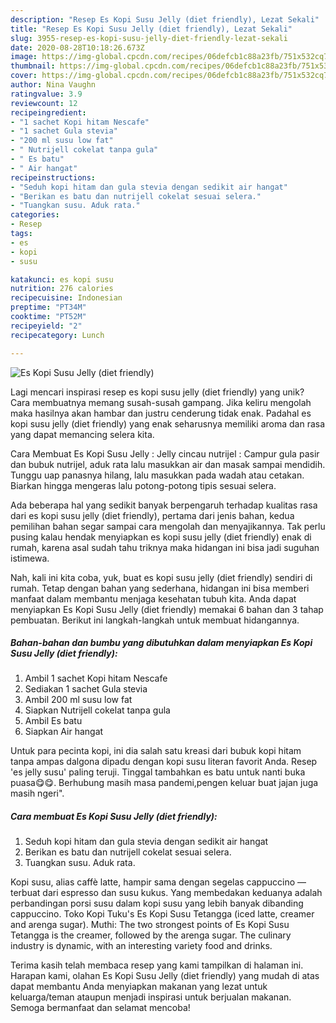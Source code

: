 ```yaml
---
description: "Resep Es Kopi Susu Jelly (diet friendly), Lezat Sekali"
title: "Resep Es Kopi Susu Jelly (diet friendly), Lezat Sekali"
slug: 3955-resep-es-kopi-susu-jelly-diet-friendly-lezat-sekali
date: 2020-08-28T10:18:26.673Z
image: https://img-global.cpcdn.com/recipes/06defcb1c88a23fb/751x532cq70/es-kopi-susu-jelly-diet-friendly-foto-resep-utama.jpg
thumbnail: https://img-global.cpcdn.com/recipes/06defcb1c88a23fb/751x532cq70/es-kopi-susu-jelly-diet-friendly-foto-resep-utama.jpg
cover: https://img-global.cpcdn.com/recipes/06defcb1c88a23fb/751x532cq70/es-kopi-susu-jelly-diet-friendly-foto-resep-utama.jpg
author: Nina Vaughn
ratingvalue: 3.9
reviewcount: 12
recipeingredient:
- "1 sachet Kopi hitam Nescafe"
- "1 sachet Gula stevia"
- "200 ml susu low fat"
- " Nutrijell cokelat tanpa gula"
- " Es batu"
- " Air hangat"
recipeinstructions:
- "Seduh kopi hitam dan gula stevia dengan sedikit air hangat"
- "Berikan es batu dan nutrijell cokelat sesuai selera."
- "Tuangkan susu. Aduk rata."
categories:
- Resep
tags:
- es
- kopi
- susu

katakunci: es kopi susu 
nutrition: 276 calories
recipecuisine: Indonesian
preptime: "PT34M"
cooktime: "PT52M"
recipeyield: "2"
recipecategory: Lunch

---
```



![Es Kopi Susu Jelly (diet friendly)](https://img-global.cpcdn.com/recipes/06defcb1c88a23fb/751x532cq70/es-kopi-susu-jelly-diet-friendly-foto-resep-utama.jpg)

Lagi mencari inspirasi resep es kopi susu jelly (diet friendly) yang unik? Cara membuatnya memang susah-susah gampang. Jika keliru mengolah maka hasilnya akan hambar dan justru cenderung tidak enak. Padahal es kopi susu jelly (diet friendly) yang enak seharusnya memiliki aroma dan rasa yang dapat memancing selera kita.

Cara Membuat Es Kopi Susu Jelly : Jelly cincau nutrijel : Campur gula pasir dan bubuk nutrijel, aduk rata lalu masukkan air dan masak sampai mendidih. Tunggu uap panasnya hilang, lalu masukkan pada wadah atau cetakan. Biarkan hingga mengeras lalu potong-potong tipis sesuai selera.

Ada beberapa hal yang sedikit banyak berpengaruh terhadap kualitas rasa dari es kopi susu jelly (diet friendly), pertama dari jenis bahan, kedua pemilihan bahan segar sampai cara mengolah dan menyajikannya. Tak perlu pusing kalau hendak menyiapkan es kopi susu jelly (diet friendly) enak di rumah, karena asal sudah tahu triknya maka hidangan ini bisa jadi suguhan istimewa.


Nah, kali ini kita coba, yuk, buat es kopi susu jelly (diet friendly) sendiri di rumah. Tetap dengan bahan yang sederhana, hidangan ini bisa memberi manfaat dalam membantu menjaga kesehatan tubuh kita. Anda dapat menyiapkan Es Kopi Susu Jelly (diet friendly) memakai 6 bahan dan 3 tahap pembuatan. Berikut ini langkah-langkah untuk membuat hidangannya.

<!--inarticleads1-->

##### Bahan-bahan dan bumbu yang dibutuhkan dalam menyiapkan Es Kopi Susu Jelly (diet friendly):

1. Ambil 1 sachet Kopi hitam Nescafe
1. Sediakan 1 sachet Gula stevia
1. Ambil 200 ml susu low fat
1. Siapkan  Nutrijell cokelat tanpa gula
1. Ambil  Es batu
1. Siapkan  Air hangat


Untuk para pecinta kopi, ini dia salah satu kreasi dari bubuk kopi hitam tanpa ampas dalgona dipadu dengan kopi susu literan favorit Anda. Resep &#39;es jelly susu&#39; paling teruji. Tinggal tambahkan es batu untuk nanti buka puasa😋😋. Berhubung masih masa pandemi,pengen keluar buat jajan juga masih ngeri&#34;. 

<!--inarticleads2-->

##### Cara membuat Es Kopi Susu Jelly (diet friendly):

1. Seduh kopi hitam dan gula stevia dengan sedikit air hangat
1. Berikan es batu dan nutrijell cokelat sesuai selera.
1. Tuangkan susu. Aduk rata.


Kopi susu, alias caffè latte, hampir sama dengan segelas cappuccino — terbuat dari espresso dan susu kukus. Yang membedakan keduanya adalah perbandingan porsi susu dalam kopi susu yang lebih banyak dibanding cappuccino. Toko Kopi Tuku&#39;s Es Kopi Susu Tetangga (iced latte, creamer and arenga sugar). Muthi: The two strongest points of Es Kopi Susu Tetangga is the creamer, followed by the arenga sugar. The culinary industry is dynamic, with an interesting variety food and drinks. 

Terima kasih telah membaca resep yang kami tampilkan di halaman ini. Harapan kami, olahan Es Kopi Susu Jelly (diet friendly) yang mudah di atas dapat membantu Anda menyiapkan makanan yang lezat untuk keluarga/teman ataupun menjadi inspirasi untuk berjualan makanan. Semoga bermanfaat dan selamat mencoba!
